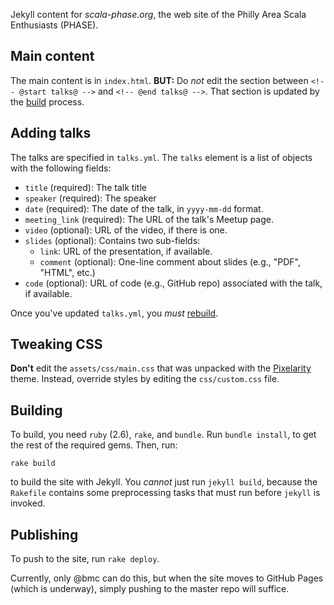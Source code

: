 Jekyll content for *scala-phase.org*, the web site of the Philly Area
Scala Enthusiasts (PHASE).

## Main content

The main content is in `index.html`. **BUT:** Do _not_ edit the section
between `<!-- @start talks@ -->` and `<!-- @end talks@ -->`. That section
is updated by the [build](#building) process.

## Adding talks

The talks are specified in `talks.yml`. The `talks` element is a list
of objects with the following fields:

- `title` (required): The talk title
- `speaker` (required): The speaker
- `date` (required): The date of the talk, in `yyyy-mm-dd` format.
- `meeting_link` (required): The URL of the talk's Meetup page.
- `video` (optional): URL of the video, if there is one.
- `slides` (optional): Contains two sub-fields:
    - `link`: URL of the presentation, if available.
    - `comment` (optional): One-line comment about slides (e.g., "PDF", "HTML", 
      etc.)
- `code` (optional): URL of code (e.g., GitHub repo) associated with the talk,
  if available.

Once you've updated `talks.yml`, you _must_ [rebuild](#building).

## Tweaking CSS

**Don't** edit the `assets/css/main.css` that was unpacked with the
[Pixelarity](https://pixelarity.com) theme. Instead, override styles by
editing the `css/custom.css` file.

## Building

To build, you need `ruby` (2.6), `rake`, and `bundle`. Run `bundle install`,
to get the rest of the required gems. Then, run:

```
rake build
```

to build the site with Jekyll. You _cannot_ just run `jekyll build`, because
the `Rakefile` contains some preprocessing tasks that must run before `jekyll`
is invoked.

## Publishing

To push to the site, run `rake deploy`. 

Currently, only @bmc can do this, but when the site moves to GitHub Pages
(which is underway), simply pushing to the master repo will suffice.

